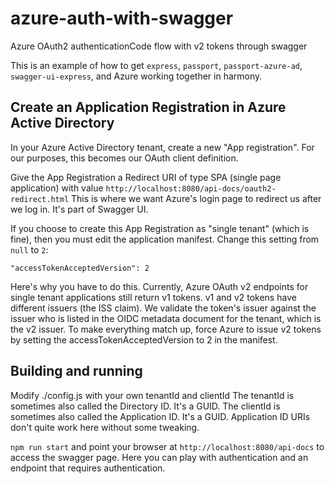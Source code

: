 # azure-auth-with-swagger

Azure OAuth2 authenticationCode flow with v2 tokens through swagger

This is an example of how to get `express`, `passport`, `passport-azure-ad`, `swagger-ui-express`, and Azure working together in harmony.

## Create an Application Registration in Azure Active Directory

In your Azure Active Directory tenant, create a new "App registration". For our purposes, this becomes our OAuth client definition.

Give the App Registration a Redirect URI of type SPA (single page application) with value `http://localhost:8080/api-docs/oauth2-redirect.html` This is where we want Azure's login page to redirect us after we log in. It's part of Swagger UI.

If you choose to create this App Registration as "single tenant" (which is fine), then you must edit the application manifest. Change this setting from `null` to `2`:

```
"accessTokenAcceptedVersion": 2
```

Here's why you have to do this. Currently, Azure OAuth v2 endpoints for single tenant applications still return v1 tokens. v1 and v2 tokens have different issuers (the ISS claim). We validate the token's issuer against the issuer who is listed in the OIDC metadata document for the tenant, which is the v2 issuer. To make everything match up, force Azure to issue v2 tokens by setting the accessTokenAcceptedVersion to 2 in the manifest.

## Building and running

Modify ./config.js with your own tenantId and clientId
The tenantId is sometimes also called the Directory ID. It's a GUID.
The clientId is sometimes also called the Application ID. It's a GUID.
Application ID URIs don't quite work here without some tweaking.

`npm run start` and point your browser at `http://localhost:8080/api-docs` to access the swagger page. Here you can play with authentication and an endpoint that requires authentication.
